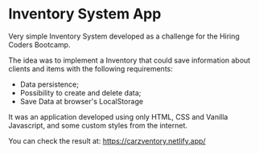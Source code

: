 # Inventory System App
Very simple Inventory System developed as a challenge for the Hiring Coders Bootcamp.

The idea was to implement a Inventory that could save information about clients and items with the following requirements:

* Data persistence;  
* Possibility to create and delete data; 
* Save Data at browser's LocalStorage

It was an application developed using only HTML, CSS and Vanilla Javascript, and some custom styles from the internet.

You can check the result at: https://carzventory.netlify.app/

